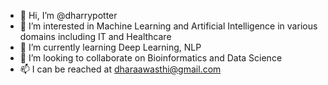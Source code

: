 - 👋 Hi, I’m @dharrypotter
- 👀 I’m interested in Machine Learning and Artificial Intelligence in various domains including IT and Healthcare
- 🌱 I’m currently learning Deep Learning, NLP 
- 💞️ I’m looking to collaborate on Bioinformatics and Data Science
- 📫 I can be reached at dharaawasthi@gmail.com

<!---
dharrypotter/dharrypotter is a ✨ special ✨ repository because its `README.md` (this file) appears on your GitHub profile.
You can click the Preview link to take a look at your changes.
--->

